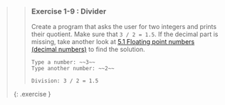>>### Exercise 1-9 : Divider
>>
>>Create a program that asks the user for two integers and prints their quotient. Make sure that `3 / 2 = 1.5`. If the decimal part is missing, take another look at [5.1 Floating point numbers (decimal numbers)](#51-floating-point-numbers-decimal-numbers) to find the solution.
>>
>>```output
>>Type a number: ~~3~~
>>Type another number: ~~2~~
>>
>>Division: 3 / 2 = 1.5
>>```
>{: .exercise }